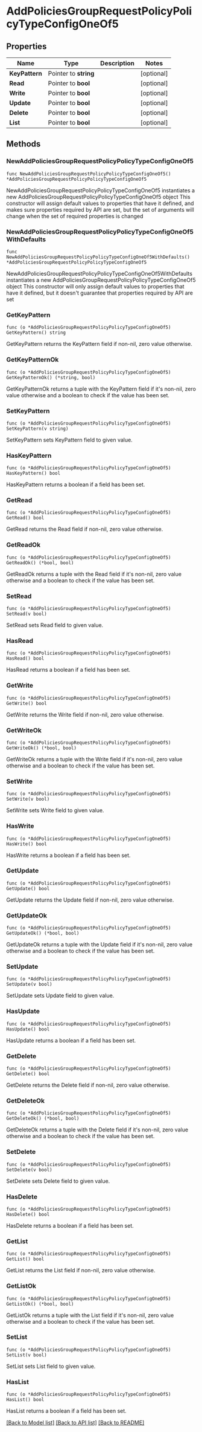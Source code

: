 # AddPoliciesGroupRequestPolicyPolicyTypeConfigOneOf5

## Properties

Name | Type | Description | Notes
------------ | ------------- | ------------- | -------------
**KeyPattern** | Pointer to **string** |  | [optional] 
**Read** | Pointer to **bool** |  | [optional] 
**Write** | Pointer to **bool** |  | [optional] 
**Update** | Pointer to **bool** |  | [optional] 
**Delete** | Pointer to **bool** |  | [optional] 
**List** | Pointer to **bool** |  | [optional] 

## Methods

### NewAddPoliciesGroupRequestPolicyPolicyTypeConfigOneOf5

`func NewAddPoliciesGroupRequestPolicyPolicyTypeConfigOneOf5() *AddPoliciesGroupRequestPolicyPolicyTypeConfigOneOf5`

NewAddPoliciesGroupRequestPolicyPolicyTypeConfigOneOf5 instantiates a new AddPoliciesGroupRequestPolicyPolicyTypeConfigOneOf5 object
This constructor will assign default values to properties that have it defined,
and makes sure properties required by API are set, but the set of arguments
will change when the set of required properties is changed

### NewAddPoliciesGroupRequestPolicyPolicyTypeConfigOneOf5WithDefaults

`func NewAddPoliciesGroupRequestPolicyPolicyTypeConfigOneOf5WithDefaults() *AddPoliciesGroupRequestPolicyPolicyTypeConfigOneOf5`

NewAddPoliciesGroupRequestPolicyPolicyTypeConfigOneOf5WithDefaults instantiates a new AddPoliciesGroupRequestPolicyPolicyTypeConfigOneOf5 object
This constructor will only assign default values to properties that have it defined,
but it doesn't guarantee that properties required by API are set

### GetKeyPattern

`func (o *AddPoliciesGroupRequestPolicyPolicyTypeConfigOneOf5) GetKeyPattern() string`

GetKeyPattern returns the KeyPattern field if non-nil, zero value otherwise.

### GetKeyPatternOk

`func (o *AddPoliciesGroupRequestPolicyPolicyTypeConfigOneOf5) GetKeyPatternOk() (*string, bool)`

GetKeyPatternOk returns a tuple with the KeyPattern field if it's non-nil, zero value otherwise
and a boolean to check if the value has been set.

### SetKeyPattern

`func (o *AddPoliciesGroupRequestPolicyPolicyTypeConfigOneOf5) SetKeyPattern(v string)`

SetKeyPattern sets KeyPattern field to given value.

### HasKeyPattern

`func (o *AddPoliciesGroupRequestPolicyPolicyTypeConfigOneOf5) HasKeyPattern() bool`

HasKeyPattern returns a boolean if a field has been set.

### GetRead

`func (o *AddPoliciesGroupRequestPolicyPolicyTypeConfigOneOf5) GetRead() bool`

GetRead returns the Read field if non-nil, zero value otherwise.

### GetReadOk

`func (o *AddPoliciesGroupRequestPolicyPolicyTypeConfigOneOf5) GetReadOk() (*bool, bool)`

GetReadOk returns a tuple with the Read field if it's non-nil, zero value otherwise
and a boolean to check if the value has been set.

### SetRead

`func (o *AddPoliciesGroupRequestPolicyPolicyTypeConfigOneOf5) SetRead(v bool)`

SetRead sets Read field to given value.

### HasRead

`func (o *AddPoliciesGroupRequestPolicyPolicyTypeConfigOneOf5) HasRead() bool`

HasRead returns a boolean if a field has been set.

### GetWrite

`func (o *AddPoliciesGroupRequestPolicyPolicyTypeConfigOneOf5) GetWrite() bool`

GetWrite returns the Write field if non-nil, zero value otherwise.

### GetWriteOk

`func (o *AddPoliciesGroupRequestPolicyPolicyTypeConfigOneOf5) GetWriteOk() (*bool, bool)`

GetWriteOk returns a tuple with the Write field if it's non-nil, zero value otherwise
and a boolean to check if the value has been set.

### SetWrite

`func (o *AddPoliciesGroupRequestPolicyPolicyTypeConfigOneOf5) SetWrite(v bool)`

SetWrite sets Write field to given value.

### HasWrite

`func (o *AddPoliciesGroupRequestPolicyPolicyTypeConfigOneOf5) HasWrite() bool`

HasWrite returns a boolean if a field has been set.

### GetUpdate

`func (o *AddPoliciesGroupRequestPolicyPolicyTypeConfigOneOf5) GetUpdate() bool`

GetUpdate returns the Update field if non-nil, zero value otherwise.

### GetUpdateOk

`func (o *AddPoliciesGroupRequestPolicyPolicyTypeConfigOneOf5) GetUpdateOk() (*bool, bool)`

GetUpdateOk returns a tuple with the Update field if it's non-nil, zero value otherwise
and a boolean to check if the value has been set.

### SetUpdate

`func (o *AddPoliciesGroupRequestPolicyPolicyTypeConfigOneOf5) SetUpdate(v bool)`

SetUpdate sets Update field to given value.

### HasUpdate

`func (o *AddPoliciesGroupRequestPolicyPolicyTypeConfigOneOf5) HasUpdate() bool`

HasUpdate returns a boolean if a field has been set.

### GetDelete

`func (o *AddPoliciesGroupRequestPolicyPolicyTypeConfigOneOf5) GetDelete() bool`

GetDelete returns the Delete field if non-nil, zero value otherwise.

### GetDeleteOk

`func (o *AddPoliciesGroupRequestPolicyPolicyTypeConfigOneOf5) GetDeleteOk() (*bool, bool)`

GetDeleteOk returns a tuple with the Delete field if it's non-nil, zero value otherwise
and a boolean to check if the value has been set.

### SetDelete

`func (o *AddPoliciesGroupRequestPolicyPolicyTypeConfigOneOf5) SetDelete(v bool)`

SetDelete sets Delete field to given value.

### HasDelete

`func (o *AddPoliciesGroupRequestPolicyPolicyTypeConfigOneOf5) HasDelete() bool`

HasDelete returns a boolean if a field has been set.

### GetList

`func (o *AddPoliciesGroupRequestPolicyPolicyTypeConfigOneOf5) GetList() bool`

GetList returns the List field if non-nil, zero value otherwise.

### GetListOk

`func (o *AddPoliciesGroupRequestPolicyPolicyTypeConfigOneOf5) GetListOk() (*bool, bool)`

GetListOk returns a tuple with the List field if it's non-nil, zero value otherwise
and a boolean to check if the value has been set.

### SetList

`func (o *AddPoliciesGroupRequestPolicyPolicyTypeConfigOneOf5) SetList(v bool)`

SetList sets List field to given value.

### HasList

`func (o *AddPoliciesGroupRequestPolicyPolicyTypeConfigOneOf5) HasList() bool`

HasList returns a boolean if a field has been set.


[[Back to Model list]](../README.md#documentation-for-models) [[Back to API list]](../README.md#documentation-for-api-endpoints) [[Back to README]](../README.md)


